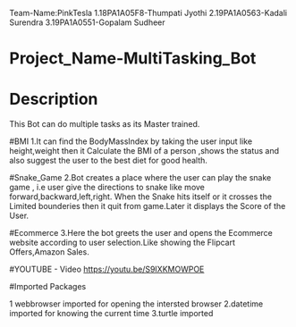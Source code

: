 Team-Name:PinkTesla
1.18PA1A05F8-Thumpati Jyothi
2.19PA1A0563-Kadali Surendra
3.19PA1A0551-Gopalam Sudheer
# Project_Name-MultiTasking_Bot
# Description
This Bot can do multiple tasks as its Master trained.

#BMI
1.It can find the BodyMassIndex by taking the user input like height,weight then it Calculate the BMI of a person ,shows the status and also suggest the user to the best diet for good health.

#Snake_Game
2.Bot creates a place where the user can play the snake game , i.e user give the directions to snake like move forward,backward,left,right. When the Snake hits itself or it crosses the Limited bounderies then it quit from game.Later it displays the Score of the User.

#Ecommerce
3.Here the bot  greets the user and opens the Ecommerce website according to user selection.Like showing the Flipcart Offers,Amazon Sales. 

#YOUTUBE - Video
https://youtu.be/S9IXKMOWPOE

#Imported Packages

1 webbrowser imported for opening the intersted browser
2.datetime imported for knowing the current time
3.turtle imported
